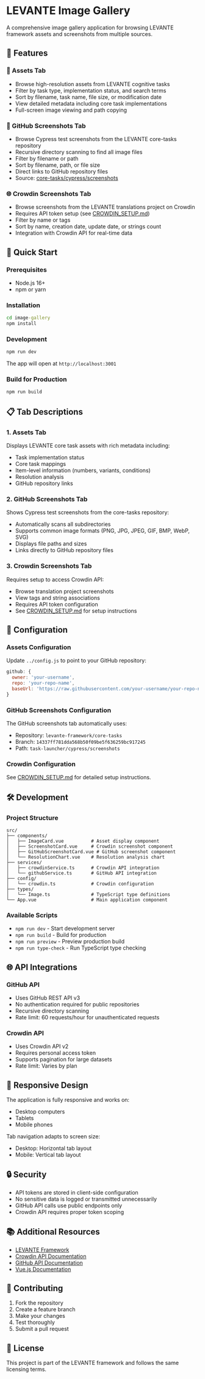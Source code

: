 # LEVANTE Image Gallery

A comprehensive image gallery application for browsing LEVANTE framework assets and screenshots from multiple sources.

## 🎯 Features

### 📁 Assets Tab
- Browse high-resolution assets from LEVANTE cognitive tasks
- Filter by task type, implementation status, and search terms
- Sort by filename, task name, file size, or modification date
- View detailed metadata including core task implementations
- Full-screen image viewing and path copying

### 📸 GitHub Screenshots Tab
- Browse Cypress test screenshots from the LEVANTE core-tasks repository
- Recursive directory scanning to find all image files
- Filter by filename or path
- Sort by filename, path, or file size
- Direct links to GitHub repository files
- Source: [core-tasks/cypress/screenshots](https://github.com/levante-framework/core-tasks/tree/14337ff781dda568b50f09be5f636259bc917245/task-launcher/cypress/screenshots)

### 🌐 Crowdin Screenshots Tab
- Browse screenshots from the LEVANTE translations project on Crowdin
- Requires API token setup (see [CROWDIN_SETUP.md](CROWDIN_SETUP.md))
- Filter by name or tags
- Sort by name, creation date, update date, or strings count
- Integration with Crowdin API for real-time data

## 🚀 Quick Start

### Prerequisites
- Node.js 16+ 
- npm or yarn

### Installation
```cmd
cd image-gallery
npm install
```

### Development
```cmd
npm run dev
```

The app will open at `http://localhost:3001`

### Build for Production
```cmd
npm run build
```

## 📋 Tab Descriptions

### 1. Assets Tab
Displays LEVANTE core task assets with rich metadata including:
- Task implementation status
- Core task mappings
- Item-level information (numbers, variants, conditions)
- Resolution analysis
- GitHub repository links

### 2. GitHub Screenshots Tab
Shows Cypress test screenshots from the core-tasks repository:
- Automatically scans all subdirectories
- Supports common image formats (PNG, JPG, JPEG, GIF, BMP, WebP, SVG)
- Displays file paths and sizes
- Links directly to GitHub repository files

### 3. Crowdin Screenshots Tab
Requires setup to access Crowdin API:
- Browse translation project screenshots
- View tags and string associations
- Requires API token configuration
- See [CROWDIN_SETUP.md](CROWDIN_SETUP.md) for setup instructions

## 🔧 Configuration

### Assets Configuration
Update `../config.js` to point to your GitHub repository:
```javascript
github: {
  owner: 'your-username',
  repo: 'your-repo-name',
  baseUrl: 'https://raw.githubusercontent.com/your-username/your-repo-name/main',
}
```

### GitHub Screenshots Configuration
The GitHub screenshots tab automatically uses:
- Repository: `levante-framework/core-tasks`
- Branch: `14337ff781dda568b50f09be5f636259bc917245`
- Path: `task-launcher/cypress/screenshots`

### Crowdin Configuration
See [CROWDIN_SETUP.md](CROWDIN_SETUP.md) for detailed setup instructions.

## 🛠 Development

### Project Structure
```
src/
├── components/
│   ├── ImageCard.vue          # Asset display component
│   ├── ScreenshotCard.vue     # Crowdin screenshot component
│   ├── GitHubScreenshotCard.vue # GitHub screenshot component
│   └── ResolutionChart.vue    # Resolution analysis chart
├── services/
│   ├── crowdinService.ts      # Crowdin API integration
│   └── githubService.ts       # GitHub API integration
├── config/
│   └── crowdin.ts             # Crowdin configuration
├── types/
│   └── Image.ts               # TypeScript type definitions
└── App.vue                    # Main application component
```

### Available Scripts
- `npm run dev` - Start development server
- `npm run build` - Build for production
- `npm run preview` - Preview production build
- `npm run type-check` - Run TypeScript type checking

## 🌐 API Integrations

### GitHub API
- Uses GitHub REST API v3
- No authentication required for public repositories
- Recursive directory scanning
- Rate limit: 60 requests/hour for unauthenticated requests

### Crowdin API
- Uses Crowdin API v2
- Requires personal access token
- Supports pagination for large datasets
- Rate limit: Varies by plan

## 📱 Responsive Design

The application is fully responsive and works on:
- Desktop computers
- Tablets
- Mobile phones

Tab navigation adapts to screen size:
- Desktop: Horizontal tab layout
- Mobile: Vertical tab layout

## 🔒 Security

- API tokens are stored in client-side configuration
- No sensitive data is logged or transmitted unnecessarily
- GitHub API calls use public endpoints only
- Crowdin API requires proper token scoping

## 📚 Additional Resources

- [LEVANTE Framework](https://github.com/levante-framework)
- [Crowdin API Documentation](https://developer.crowdin.com/api/v2/)
- [GitHub API Documentation](https://docs.github.com/en/rest)
- [Vue.js Documentation](https://vuejs.org/)

## 🤝 Contributing

1. Fork the repository
2. Create a feature branch
3. Make your changes
4. Test thoroughly
5. Submit a pull request

## 📄 License

This project is part of the LEVANTE framework and follows the same licensing terms. 